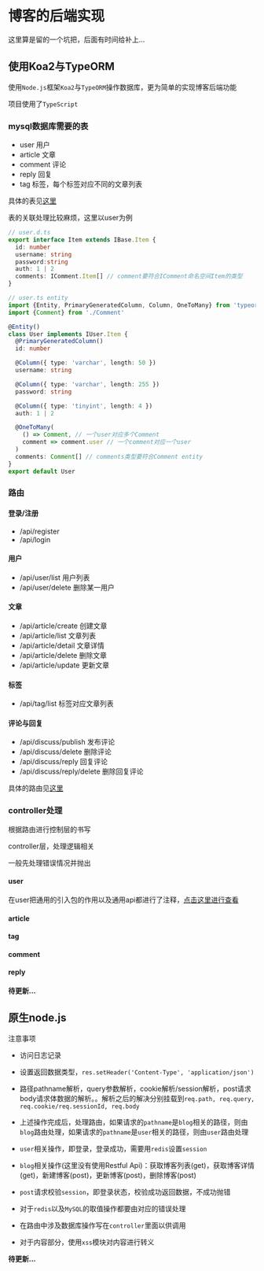 # 博客的后端实现

这里算是留的一个坑把，后面有时间给补上...

## 使用Koa2与TypeORM

使用`Node.js`框架`Koa2`与`TypeORM`操作数据库，更为简单的实现博客后端功能

项目使用了`TypeScript`

### mysql数据库需要的表

- user 用户
- article 文章
- comment 评论
- reply 回复
- tag 标签，每个标签对应不同的文章列表

具体的表见[这里]()

表的关联处理比较麻烦，这里以user为例

```ts
// user.d.ts
export interface Item extends IBase.Item {
  id: number
  username: string
  password:string
  auth: 1 | 2
  comments: IComment.Item[] // comment要符合IComment命名空间Item的类型
}

// user.ts entity
import {Entity, PrimaryGeneratedColumn, Column, OneToMany} from 'typeorm'
import {Comment} from './Comment'

@Entity()
class User implements IUser.Item {
  @PrimaryGeneratedColumn()
  id: number

  @Column({ type: 'varchar', length: 50 })
  username: string

  @Column({ type: 'varchar', length: 255 })
  password: string

  @Column({ type: 'tinyint', length: 4 })
  auth: 1 | 2

  @OneToMany(
    () => Comment, // 一个user对应多个Comment
    comment => comment.user // 一个comment对应一个user
  )
  comments: Comment[] // comments类型要符合Comment entity
}
export default User
```

### 路由

#### 登录/注册

- /api/register
- /api/login

#### 用户

- /api/user/list 用户列表
- /api/user/delete 删除某一用户

#### 文章

- /api/article/create  创建文章
- /api/article/list 文章列表
- /api/article/detail 文章详情
- /api/article/delete 删除文章
- /api/article/update 更新文章

#### 标签

- /api/tag/list 标签对应文章列表

#### 评论与回复

- /api/discuss/publish 发布评论
- /api/discuss/delete 删除评论
- /api/discuss/reply 回复评论
- /api/discuss/reply/delete 删除回复评论

具体的路由见[这里]()

### controller处理

根据路由进行控制层的书写

controller层，处理逻辑相关

一般先处理错误情况并抛出

#### user

在user把通用的引入包的作用以及通用api都进行了注释，[点击这里进行查看]()

#### article

#### tag

#### comment

#### reply

**待更新...**

## 原生node.js

注意事项

- 访问日志记录

- 设置返回数据类型，`res.setHeader('Content-Type', 'application/json')`

- 路径pathname解析，query参数解析，cookie解析/session解析，post请求body请求体数据的解析。。解析之后的解决分别挂载到`req.path, req.query, req.cookie/req.sessionId, req.body`

- 上述操作完成后，处理路由，如果请求的`pathname`是`blog`相关的路径，则由`blog`路由处理，如果请求的`pathname`是`user`相关的路径，则由`user`路由处理

- `user`相关操作，即登录，登录成功，需要用`redis`设置`session`

- `blog`相关操作(这里没有使用Restful Api)：获取博客列表(get)，获取博客详情(get)，新建博客(post)，更新博客(post)，删除博客(post)

- `post`请求校验`session`，即登录状态，校验成功返回数据，不成功抛错

- 对于`redis`以及`MySQL`的取值操作都要由对应的错误处理

- 在路由中涉及数据库操作写在`controller`里面以供调用

- 对于内容部分，使用`xss`模块对内容进行转义


**待更新...**